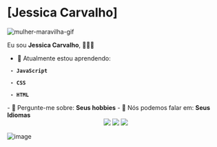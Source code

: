 # [Jessica Carvalho] 

![mulher-maravilha-gif](https://user-images.githubusercontent.com/132696341/236528404-6c69b7ca-0563-4b1e-922d-ad3831469468.gif)


Eu sou <strong> Jessica Carvalho</strong>, <strong></strong> 👨🏻‍💻 

- 🚀 Atualmente estou aprendendo: 
<strong>
  
     - JavaScript
  
     - CSS
  
     - HTML 

</strong> 
- 💬 Pergunte-me sobre: <strong>Seus hobbies</strong>
- 📣 Nós podemos falar em: <strong>Seus Idiomas</strong>

<div align="center">

  <a href="#" alt="Gmail">
    <img src="https://img.shields.io/badge/-Gmail-FF0000?style=flat-square&labelColor=FF0000&logo=gmail&logoColor=white&link=LINK-DO-SEU-EMAIL"/></a>

  <a href="#" alt="Linkedin">
    <img src="https://img.shields.io/badge/-Linkedin-0e76a8?style=flat-square&logo=Linkedin&logoColor=white&link=LINK-DO-SEU-LINKEDIN" /></a>

  <a href="#" alt="Instagram">
    <img src="https://img.shields.io/badge/-Instagram-DF0174?style=flat-square&labelColor=DF0174&logo=instagram&logoColor=white&link=LINK-DO-SEU-INSTAGRAM"/></a>

</div>

![image](https://user-images.githubusercontent.com/132696341/236531997-2e3803b6-ebb4-49b6-9be3-9b0280d57103.png)
